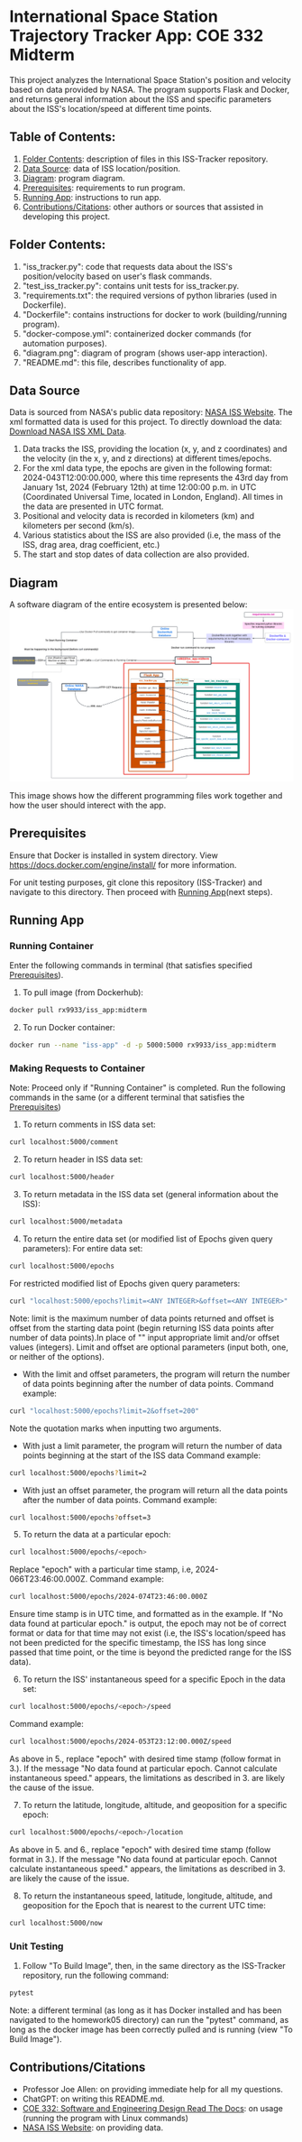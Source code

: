 # International Space Station Trajectory Tracker App: COE 332 Midterm 

This project analyzes the International Space Station's position and velocity based on data provided by NASA. The program supports Flask and Docker, and returns general information about the ISS and specific parameters about the ISS's location/speed at different time points. 

## Table of Contents:
1. [Folder Contents](#folder-contents): description of files in this ISS-Tracker repository.
2. [Data Source](#data-source): data of ISS location/position.
3. [Diagram](#diagram): program diagram.
4. [Prerequisites](#prerequisites): requirements to run program.
5. [Running App](#running-app): instructions to run app.
6. [Contributions/Citations](#contributionscitations): other authors or sources that assisted in developing this project.

## Folder Contents:
1. "iss_tracker.py": code that requests data about the ISS's position/velocity based on user's flask commands.
2. "test_iss_tracker.py": contains unit tests for iss_tracker.py. 
3. "requirements.txt": the required versions of python libraries (used in Dockerfile).
4. "Dockerfile": contains instructions for docker to work (building/running program).
5. "docker-compose.yml":  containerized docker commands (for automation purposes).
6. "diagram.png": diagram of program (shows user-app interaction).
7. "README.md": this file, describes functionality of app.

## Data Source

Data is sourced from NASA's public data repository: [NASA ISS Website](https://spotthestation.nasa.gov/trajectory_data.cfm). The xml formatted data is used for this project. 
To directly download the data: [Download NASA ISS XML Data](https://nasa-public-data.s3.amazonaws.com/iss-coords/current/ISS_OEM/ISS.OEM_J2K_EPH.xml). 

1. Data tracks the ISS, providing the location (x, y, and z coordinates) and the velocity (in the x, y, and z directions) at different times/epochs.
2. For the xml data type, the epochs are given in the following format: 2024-043T12:00:00.000, where this time represents the 43rd day from January 1st, 2024 (February 12th) at time 12:00:00 p.m. in UTC (Coordinated Universal Time, located in London, England). All times in the data are presented in UTC format.
3. Positional and velocity data is recorded in kilometers (km) and kilometers per second (km/s). 
4. Various statistics about the ISS are also provided (i.e, the mass of the ISS, drag area, drag coefficient, etc.)
5. The start and stop dates of data collection are also provided. 

## Diagram
A software diagram of the entire ecosystem is presented below:
![plot](diagram.png)

This image shows how the different programming files work together and how the user should interect with the app.

## Prerequisites
Ensure that Docker is installed in system directory. View https://docs.docker.com/engine/install/ for more information.

For unit testing purposes, git clone this repository (ISS-Tracker) and navigate to this directory. Then proceed with [Running App](#running-app)(next steps). 
## Running App
### Running Container
Enter the following commands in terminal (that satisfies specified [Prerequisites](#prerequisites)).
1. To pull image (from Dockerhub):
```bash
docker pull rx9933/iss_app:midterm
```
2. To run Docker container:
```bash
docker run --name "iss-app" -d -p 5000:5000 rx9933/iss_app:midterm
```

### Making Requests to Container
Note: Proceed only if "Running Container" is completed. Run the following commands in the same (or a different terminal that satisfies the [Prerequisites](#prerequisites))
1. To return comments in ISS data set:
```bash
curl localhost:5000/comment
```
2. To return header in ISS data set:
```bash
curl localhost:5000/header
```
3. To return metadata in the ISS data set (general information about the ISS):
```bash
curl localhost:5000/metadata
```
4. To return the entire data set (or modified list of Epochs given query parameters):
For entire data set:
```bash
curl localhost:5000/epochs
```
For restricted modified list of Epochs given query parameters:
```bash
curl "localhost:5000/epochs?limit=<ANY INTEGER>&offset=<ANY INTEGER>"
```
Note: limit is the maximum number of data points returned and offset is offset from the starting data point (begin returning ISS data points after <offset> number of data points).In place of "<ANY INTEGER>" input appropriate limit and/or offset values (integers).
Limit and offset are optional parameters (input both, one, or neither of the options).
* With the limit and offset parameters, the program will return the <limit> number of data points beginning after the <offset> number of data points.
Command example:
```bash
curl "localhost:5000/epochs?limit=2&offset=200"
```
Note the quotation marks when inputting two arguments.
* With just a limit parameter, the program will return the <limit> number of data points beginning at the start of the ISS data
Command example:
```bash
curl localhost:5000/epochs?limit=2
```
* With just an offset parameter, the program will return all the data points after the <offset> number of data points.
Command example:
```bash
curl localhost:5000/epochs?offset=3
```

5. To return the data at a particular epoch:
```bash
curl localhost:5000/epochs/<epoch>
```
Replace "epoch" with a particular time stamp, i.e, 2024-066T23:46:00.000Z. 
Command example:
```bash
curl localhost:5000/epochs/2024-074T23:46:00.000Z
```
Ensure time stamp is in UTC time, and formatted as in the example. If "No data found at particular epoch." is output, the epoch may not be of correct format or data for that time may not exist (i.e, the ISS's location/speed has not been predicted for the specific timestamp, the ISS has long since passed that time point, or the time is beyond the predicted range for the ISS data).

6. To return the ISS' instantaneous speed for a specific Epoch in the data set:
```bash
curl localhost:5000/epochs/<epoch>/speed
```
Command example:
```bash
curl localhost:5000/epochs/2024-053T23:12:00.000Z/speed
```
As above in 5., replace "epoch" with desired time stamp (follow format in 3.). If the message "No data found at particular epoch. Cannot calculate instantaneous speed." appears, the limitations as described in 3. are likely the cause of the issue.

7. To return the latitude, longitude, altitude, and geoposition for a specific epoch:
```bash
curl localhost:5000/epochs/<epoch>/location
```
As above in 5. and 6., replace "epoch" with desired time stamp (follow format in 3.). If the message "No data found at particular epoch. Cannot calculate instantaneous speed." appears, the limitations as described in 3. are likely the cause of the issue.

8. To return the instantaneous speed, latitude, longitude, altitude, and geoposition for the Epoch that is nearest to the current UTC time:
```bash
curl localhost:5000/now
```




### Unit Testing
1. Follow "To Build Image", then, in the same directory as the ISS-Tracker repository, run the following command:
```bash
pytest
```
Note: a different terminal (as long as it has Docker installed and has been navigated to the homework05 directory) can run the "pytest" command, as long as the docker image has been correctly pulled and is running (view "To Build Image").

## Contributions/Citations
* Professor Joe Allen: on providing immediate help for all my questions.
* ChatGPT: on writing this README.md.
* [COE 332: Software and Engineering Design Read The Docs](https://coe-332-sp24.readthedocs.io/en/latest/unit05/containers_2.html): on usage (running the program with Linux commands)
* [NASA ISS Website](https://spotthestation.nasa.gov/trajectory_data.cfm): on providing data.